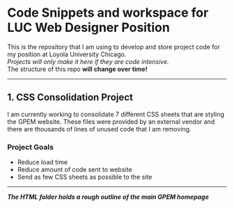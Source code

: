 # Code Snippets and workspace for LUC Web Designer Position
This is the repository that I am using to develop and store project code for my position at Loyola University Chicago. </br>
*Projects will only make it here if they are code intensive.* </br>
The structure of this repo **will change over time!**

---

## 1. CSS Consolidation Project

I am currently working to consolidate 7 different CSS sheets that are styling the GPEM website. These files were provided by an external vendor and there are thousands of lines of unused code that I am removing. 

### Project Goals
- Reduce load time 
- Reduce amount of code sent to website 
- Send as few CSS sheets as possible to the site

---

***The HTML folder holds a rough outline of the main GPEM homepage***
